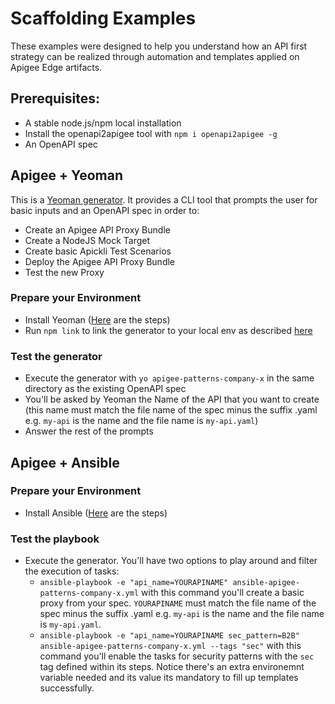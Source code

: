 # Scaffolding Examples

These examples were designed to help you understand how an API first strategy can be realized through automation and templates applied on Apigee Edge artifacts.

## Prerequisites:
 * A stable node.js/npm local installation
 * Install the openapi2apigee tool with `npm i openapi2apigee -g`
 * An OpenAPI spec

## Apigee + Yeoman

This is a [Yeoman generator](https://www.npmjs.com/package/yeoman-generator). It provides a CLI tool that prompts the user for basic inputs and an OpenAPI spec in order to:
 * Create an Apigee API Proxy Bundle
 * Create a NodeJS Mock Target
 * Create basic Apickli Test Scenarios
 * Deploy the Apigee API Proxy Bundle
 * Test the new Proxy

### Prepare your Environment
 * Install Yeoman ([Here](http://yeoman.io/learning/) are the steps)
 * Run `npm link` to link the generator to your local env as described [here](http://yeoman.io/authoring/index.html)

### Test the generator
 * Execute the generator with `yo apigee-patterns-company-x` in the same directory as the existing OpenAPI spec
 * You'll be asked by Yeoman the Name of the API that you want to create (this name must match the file name of the spec minus the suffix .yaml e.g. `my-api` is the name and the file name is `my-api.yaml`)
 * Answer the rest of the prompts 

## Apigee + Ansible
### Prepare your Environment
 * Install Ansible ([Here](http://docs.ansible.com/ansible/latest/installation_guide/intro_installation.html) are the steps)

### Test the playbook
 * Execute the generator. You'll have two options to play around and filter the execution of tasks:
   * `ansible-playbook -e "api_name=YOURAPINAME" ansible-apigee-patterns-company-x.yml` with this command you'll create a basic proxy from your spec. `YOURAPINAME` must match the file name of the spec minus the suffix .yaml e.g. `my-api` is the name and the file name is `my-api.yaml`.
   * `ansible-playbook -e "api_name=YOURAPINAME sec_pattern=B2B" ansible-apigee-patterns-company-x.yml --tags "sec"` with this command you'll enable the tasks for security patterns with the `sec` tag defined within its steps. Notice there's an extra environemnt variable needed and its value its mandatory to fill up templates successfully. 